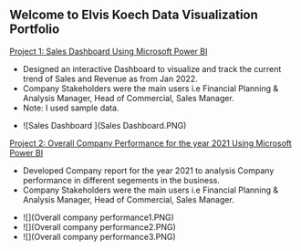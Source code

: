 ## Welcome to Elvis Koech Data Visualization Portfolio


[Project 1: Sales Dashboard Using Microsoft Power BI](https://i2.paste.pics/FVO36.png)

 + Designed an interactive Dashboard to visualize and track the current trend of Sales and Revenue as from Jan 2022.
 + Company Stakeholders were the main users i.e Financial Planning & Analysis Manager, Head of Commercial, Sales Manager.
 + Note: I used sample data.
 
 - ![Sales Dashboard ](Sales Dashboard.PNG)



[Project 2: Overall Company Performance for the year 2021 Using Microsoft Power BI](https://i2.paste.pics/FVO66.png)
 + Developed Company report for the year 2021 to analysis Company performance in different segements in the business.
 + Company Stakeholders were the main users i.e Financial Planning & Analysis Manager, Head of Commercial, Sales Manager.
 
 - ![](Overall company performance1.PNG)
 - ![](Overall company performance2.PNG)
 - ![](Overall company performance3.PNG)
